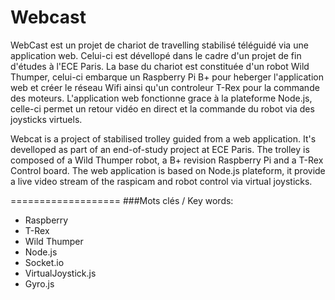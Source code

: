 Webcast
===================

WebCast est un projet de chariot de travelling stabilisé téléguidé via une application web. 
Celui-ci est dévellopé dans le cadre d'un projet de fin d'études à l'ECE Paris. La base du chariot est constituée d'un robot Wild Thumper, celui-ci embarque un Raspberry Pi B+ pour heberger l'application web et créer le réseau Wifi ainsi qu'un controleur T-Rex pour la commande des moteurs.
L'application web fonctionne grace à la plateforme Node.js, celle-ci permet un retour vidéo en direct et la commande du robot via des joysticks virtuels. 

Webcat is a project of stabilised trolley guided from a web application. 
It's develloped as part of an end-of-study project at ECE Paris. The trolley is composed of a Wild Thumper robot, a B+ revision Raspberry Pi and a T-Rex Control board. 
The web application is based on Node.js plateform, it provide a live video stream of the raspicam and robot control via virtual joysticks.

===================
###Mots clés / Key words:

- Raspberry
- T-Rex
- Wild Thumper
- Node.js
- Socket.io
- VirtualJoystick.js
- Gyro.js



